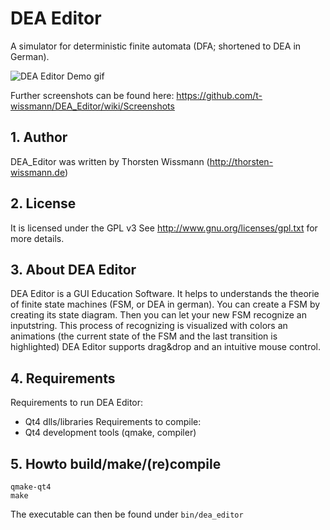 # DEA Editor
A simulator for deterministic finite automata (DFA; shortened to DEA in German).

![DEA Editor Demo gif](https://user-images.githubusercontent.com/9048813/188460795-a3e58a02-e6c9-47c2-b0e4-06246bf08617.gif)

Further screenshots can be found here: https://github.com/t-wissmann/DEA_Editor/wiki/Screenshots

## 1. Author
DEA_Editor was written by Thorsten Wissmann
(http://thorsten-wissmann.de)

## 2. License
It is licensed under the GPL v3
See http://www.gnu.org/licenses/gpl.txt for more details.


## 3. About DEA Editor
DEA Editor is a GUI Education Software.
It helps to understands the theorie of finite state machines (FSM, or DEA in german).
You can create a FSM by creating its state diagram.
Then you can let your new FSM recognize an inputstring.
This process of recognizing is visualized with colors an animations (the current state of the FSM and the last transition is highlighted)
DEA Editor supports drag&drop and an intuitive mouse control.


## 4. Requirements
Requirements to run DEA Editor:
- Qt4 dlls/libraries
Requirements to compile:
- Qt4 development tools (qmake, compiler)

## 5. Howto build/make/(re)compile

    qmake-qt4
    make

The executable can then be found under `bin/dea_editor`
